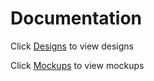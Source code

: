 # Documentation
Click [Designs](/Documentation/Designs/) to view designs

Click [Mockups](/Documentation/Mockups/) to view mockups